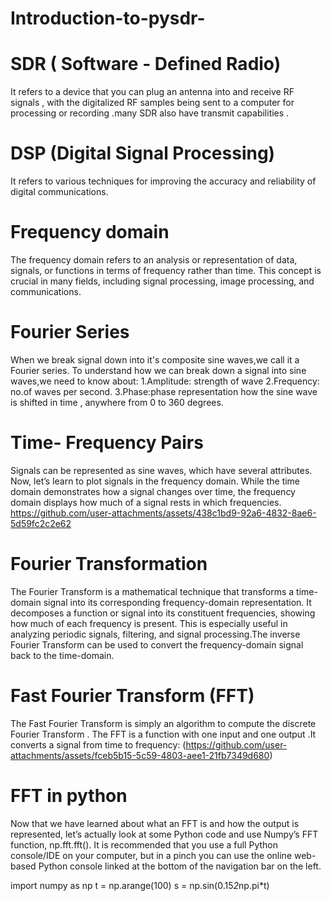 
# Introduction-to-pysdr-
# SDR ( Software - Defined Radio)
It refers to a device that you can plug an antenna into and receive RF signals , with the digitalized RF samples being sent to a computer for processing or recording .many SDR also have transmit capabilities .
# DSP (Digital Signal Processing)
It refers to various techniques for improving the accuracy and reliability of digital communications.
# Frequency domain 
The frequency domain refers to an analysis or representation of data, signals, or functions in terms of frequency rather than time. This concept is crucial in many fields, including signal processing, image processing, and communications.
# Fourier Series
When we break signal down into it's composite sine waves,we call it a Fourier series. 
To understand how we can break down a signal into sine waves,we need to know about:
1.Amplitude: strength of wave
2.Frequency: no.of waves per second.
3.Phase:phase representation how the sine wave is shifted in time , anywhere from 0 to 360 degrees.
# Time- Frequency Pairs
Signals can be represented as sine waves, which have several attributes. Now, let’s learn to plot signals in the frequency domain. While the time domain demonstrates how a signal changes over time, the frequency domain displays how much of a signal rests in which frequencies.
https://github.com/user-attachments/assets/438c1bd9-92a6-4832-8ae6-5d59fc2c2e62
# Fourier Transformation 
The Fourier Transform is a mathematical technique that transforms a time-domain signal into its corresponding frequency-domain representation. It decomposes a function or signal into its constituent frequencies, showing how much of each frequency is present. This is especially useful in analyzing periodic signals, filtering, and signal processing.The inverse Fourier Transform can be used to convert the frequency-domain signal back to the time-domain.
# Fast Fourier Transform (FFT)
The Fast Fourier Transform  is simply an algorithm to compute the discrete Fourier Transform . The FFT is a function with one input and one output .It converts a signal from time to frequency:
(https://github.com/user-attachments/assets/fceb5b15-5c59-4803-aee1-21fb7349d680)
# FFT in python 
Now that we have learned about what an FFT is and how the output is represented, let’s actually look at some Python code and use Numpy’s FFT function, np.fft.fft(). It is recommended that you use a full Python console/IDE on your computer, but in a pinch you can use the online web-based Python console linked at the bottom of the navigation bar on the left.

import numpy as np
t = np.arange(100)
s = np.sin(0.15*2*np.pi*t)
